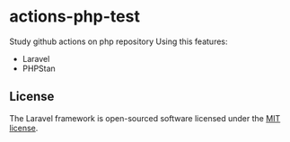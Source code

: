 # actions-php-test

Study github actions on php repository
Using this features:

* Laravel
* PHPStan

## License

The Laravel framework is open-sourced software licensed under the [MIT license](https://opensource.org/licenses/MIT).
